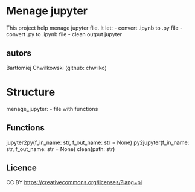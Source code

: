 # Menage jupyter 
This project help menage jupyter flie.
It let:
    - convert .ipynb to .py file
    - convert .py to .ipynb file
    - clean output jupyter


## autors
Bartłomiej Chwiłkowski (github: chwilko)


# Structure
menage_jupyter:
    - file with functions


## Functions 

jupyter2py(f_in_name: str, f_out_name: str = None)
py2jupyter(f_in_name: str, f_out_name: str = None)
clean(path: str)

## Licence
CC BY
https://creativecommons.org/licenses/?lang=pl